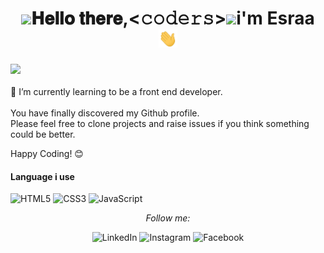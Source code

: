 
 
 <div align="center" width="50">
 
# <img src="https://user-images.githubusercontent.com/74038190/213844263-a8897a51-32f4-4b3b-b5c2-e1528b89f6f3.png" width="50px"/>𝐇𝐞𝐥𝐥𝐨 𝐭𝐡𝐞𝐫𝐞,<𝚌𝚘𝚍𝚎𝚛𝚜><img src="https://user-images.githubusercontent.com/74038190/213844263-a8897a51-32f4-4b3b-b5c2-e1528b89f6f3.png" width="50px" />i'm Esraa <img src="https://github.com/ABSphreak/ABSphreak/blob/master/gifs/Hi.gif" width="30px"></h2>
 </div>
 
 <img src="https://github.com/Anmol-Baranwal/Cool-GIFs-For-GitHub/assets/74038190/ad50585b-2e08-4f45-9836-9bb6d67e2a86" width="500" style="text-align:center">
<br><br>
 
 <div>
   🌱 I’m currently learning to be a front end developer.
 </div>
 
 <br />
 You have finally discovered my Github profile. <br>
 Please feel free to clone projects and raise issues if you think something could be better.
 
 Happy Coding! 😊
 #### Language i use
 ![HTML5](https://img.shields.io/badge/-HTML5-%23E44D27?style=flat-square&logo=html5&logoColor=ffffff)
 ![CSS3](https://img.shields.io/badge/-CSS3-%231572B6?style=flat-square&logo=css3)
 ![JavaScript](https://img.shields.io/badge/-JavaScript-%23F7DF1C?style=flat-square&logo=javascript&logoColor=000000&labelColor=%23F7DF1C&color=%23FFCE5A)
 
 <div align="center">
 <i>Follow me:</i><br>
 
<img src="https://img.shields.io/badge/LinkedIn-%230077B5.svg?&style=flat-square&logo=linkedin&logoColor=white" alt="LinkedIn"></a>
<img src="https://img.shields.io/badge/Instagram-%23E4405F.svg?&style=flat-square&logo=instagram&logoColor=white" alt="Instagram"></a>
<img src="https://img.shields.io/badge/Facebook-%231877F2.svg?&style=flat-square&logo=facebook&logoColor=white" alt="Facebook"></a>
 
 </div>
 
